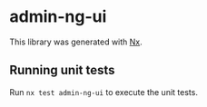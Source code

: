 # admin-ng-ui

This library was generated with [Nx](https://nx.dev).

## Running unit tests

Run `nx test admin-ng-ui` to execute the unit tests.
